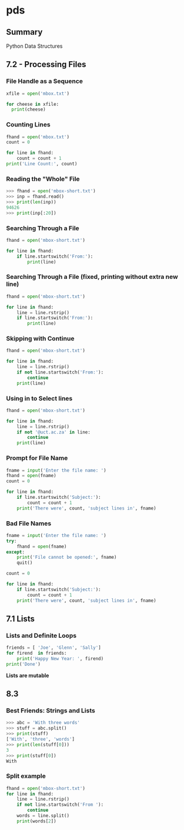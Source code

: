 # pds

## Summary 

Python Data Structures

## 7.2 - Processing Files

### File Handle as a Sequence

```python
xfile = open('mbox.txt')

for cheese in xfile:
  print(cheese)
```

### Counting Lines

```python
fhand = open('mbox.txt')
count = 0

for line in fhand:
    count = count + 1
print('Line Count:', count)
```

### Reading the "Whole" File

```python
>>> fhand = open('mbox-short.txt')
>>> inp = fhand.read()
>>> print(len(inp))
94626
>>> print(inp[:20])
```

### Searching Through a File

```python
fhand = open('mbox-short.txt')

for line in fhand:
    if line.startswitch('From:'):
        print(line)
```

### Searching Through a File (fixed, printing without extra new line)

```python
fhand = open('mbox-short.txt')

for line in fhand:
    line = line.rstrip()
    if line.startswitch('From:'):
        print(line)
```

### Skipping with Continue

```python
fhand = open('mbox-short.txt')

for line in fhand:
    line = line.rstrip()
    if not line.startswitch('From:'):
        continue
    print(line)
```

### Using in to Select lines

```python
fhand = open('mbox-short.txt')

for line in fhand:
    line = line.rstrip()
    if not '@uct.ac.za' in line:
        continue
    print(line)
```

### Prompt for File Name

```python
fname = input('Enter the file name: ')
fhand = open(fname)
count = 0

for line in fhand:
    if line.startswitch('Subject:'):
        count = count + 1
    print('There were', count, 'subject lines in', fname)
```

### Bad File Names

```python
fname = input('Enter the file name: ')
try:
    fhand = open(fname)
except:
    print('File cannot be opened:', fname) 
    quit()

count = 0

for line in fhand:
    if line.startswitch('Subject:'):
        count = count + 1
    print('There were', count, 'subject lines in', fname)
```

## 7.1 Lists

### Lists and Definite Loops
```python
friends = [ 'Joe', 'Glenn', 'Sally']
for firend  in friends:
    print('Happy New Year: ', firend)
print('Done')
```
**Lists are mutable**


## 8.3

### Best Friends: Strings and Lists
```python
>>> abc = 'With three words'
>>> stuff = abc.split()
>>> print(stuff)
['With', 'three', 'words']
>>> print(len(stuff[0]))
3
>>> print(stuff[0])
With
```

### Split example
```python
fhand = open('mbox-short.txt')
for line in fhand:
    line = line.rstrip()
    if not line.startswitch('From '):
        continue
    words = line.split()
    print(words[2])
```